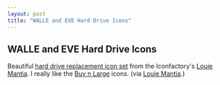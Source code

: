 ```yaml
---
layout: post
title: "WALLE and EVE Hard Drive Icons"
---
```


## WALLE and EVE Hard Drive Icons

Beautiful [hard drive replacement icon set](http://iconfactory.com/freeware/preview/walle "WALL•E and EVE Hard Drive Icons") from the Iconfactory's [Louie Mantia](http://mantia.me/ "Louie Mantia"). I really like the [Buy n Large](http://pixar.wikia.com/wiki/Buy_n_Large "Buy n Large") icons. (via [Louie Mantia](http://mantia.me/icons/wall•e-eve/ "Louie Mantia").)